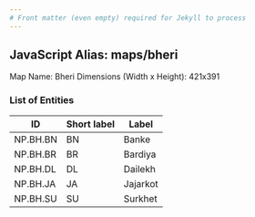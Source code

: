 ```yaml
---
# Front matter (even empty) required for Jekyll to process
---
```


## JavaScript Alias: maps/bheri

Map Name: Bheri
Dimensions (Width x Height): 421x391






### List of Entities

ID | Short label | Label
---|---|---|
NP.BH.BN|BN|Banke
NP.BH.BR|BR|Bardiya
NP.BH.DL|DL|Dailekh
NP.BH.JA|JA|Jajarkot
NP.BH.SU|SU|Surkhet